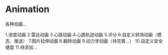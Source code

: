 # Animation
各种动画...

1.进度动画
2.雷达动画
3.心跳动画
4.心跳轨迹动画
5.评分
6.自定义转场动画（模态、推送）
7.图片拉伸动画
8.翻转动画
9.动力学动画（待完善...）
10.自定义安全键盘
11.待添加...
